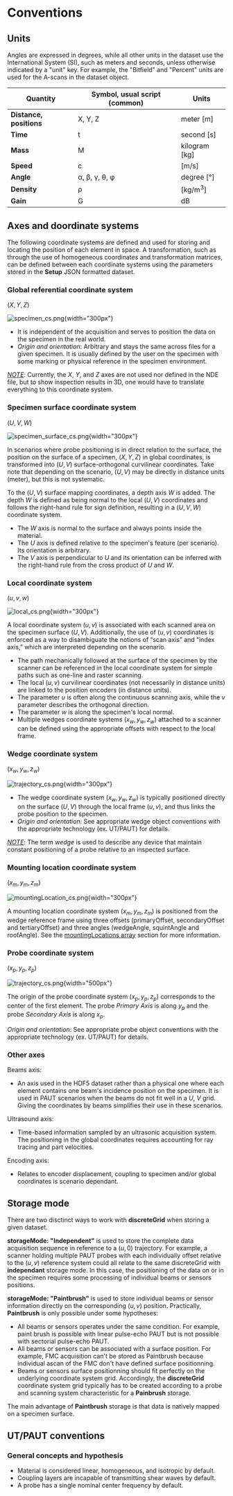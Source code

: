 # Conventions

## Units

Angles are expressed in degrees, while all other units in the dataset use the International System (SI), such as meters and seconds, unless otherwise indicated by a "unit" key. For example, the "Bitfield" and "Percent" units are used for the A-scans in the dataset object. 

| Quantity                 | Symbol, usual script (common) | Units              |
| ------------------------ | ----------------------------- | ------------------ |
| **Distance, positions**  | X, Y, Z                       | meter [m]          |
| **Time**                 | t                             | second [s]         |
| **Mass**                 | M                             | kilogram [kg]      |
| **Speed**                | c                             | [m/s]              |
| **Angle**                | α, β, γ, θ, φ                 | degree [°]         |
| **Density**              | ρ                             | [kg/m<sup>3</sup>] |
| **Gain**                 | G                             | dB                 |


## Axes and doordinate systems

The following coordinate systems are defined and used for storing and locating the position of each element in space. A transformation, such as through the use of homogeneous coordinates and transformation matrices, can be defined between each coordinate systems using the parameters stored in the **Setup** JSON formatted dataset. 

### Global referential coordinate system 

$(X,Y,Z)$

![specimen_cs.png](../../assets/images/json-metadata/setup/conventions/specimen_cs.png){width="300px"}

- It is independent of the acquisition and serves to position the data on the specimen in the real world.
- *Origin and orientation*: Arbitrary and stays the same across files for a given specimen. It is usually defined by the user on the specimen with some marking or physical reference in the specimen environment.

<ins>*NOTE*</ins>: Currently, the $X$, $Y$, and $Z$ axes are not used nor defined in the NDE file, but to show inspection results in 3D, one would have to translate everything to this coordinate system. 


### Specimen surface coordinate system

$(U,V,W)$

![specimen_surface_cs.png](../../assets/images/json-metadata/setup/conventions/specimen_surface_cs.png){width="300px"}

In scenarios where probe positioning is in direct relation to the surface, the position on the surface of a specimen, $(X, Y, Z)$ in global coordinates, is transformed into $(U,V)$ surface-orthogonal curvilinear coordinates. Take note that depending on the scenario, $(U,V)$ may be directly in distance units (meter), but this is not systematic. 

To the $(U,V)$ surface mapping coordinates, a depth axis $W$ is added. The depth $W$ is defined as being normal to the local $(U,V)$ coordinates and follows the right-hand rule for sign definition, resulting in a $(U,V,W)$ coordinate system. 

- The $W$ axis is normal to the surface and always points inside the material.
- The $U$ axis is defined relative to the specimen's feature (per scenario). Its orientation is arbitrary.
- The $V$ axis is perpendicular to $U$ and its orientation can be inferred with the right-hand rule from the cross product of $U$ and $W$. 

### Local coordinate system

$(u,v,w)$

![local_cs.png](../../assets/images/json-metadata/setup/conventions/local_cs.png){width="300px"}

A local coordinate system $(u,v)$ is associated with each scanned area on the specimen surface $(U,V)$. Additionally, the use of $(u,v)$ coordinates is enforced as a way to disambiguate the notions of “scan axis” and “index axis,” which are interpreted depending on the scenario. 

- The path mechanically followed at the surface of the specimen by the scanner can be referenced in the local coordinate system for simple paths such as one-line and raster scanning.
- The local $(u,v)$ curvilinear coordinates (not necessarily in distance units) are linked to the position encoders (in distance units).
- The parameter $u$ is often along the continuous scanning axis, while the $v$ parameter describes the orthogonal direction.
- The parameter $w$ is along the specimen's local normal. 
- Multiple wedges coordinate systems $(x_w, y_w, z_w)$ attached to a scanner can be defined using the appropriate offsets with respect to the local frame.

###  Wedge coordinate system

$(x_w, y_w, z_w)$ 

![trajectory_cs.png](../../assets/images/json-metadata/setup/conventions/wedge_cs.png){width="300px"}

- The wedge coordinate system $(x_w, y_w, z_w)$  is typically positioned directly on the surface $(U,V)$ through the local frame $(u,v)$, and thus links the probe position to the specimen.
- *Origin and orientation*: See appropriate wedge object conventions with the appropriate technology (ex. UT/PAUT)  for details.

<ins>*NOTE*</ins>: The term *wedge* is used to describe any device that maintain constant positioning of a probe relative to an inspected surface.

###  Mounting location coordinate system

$(x_m, y_m, z_m)$

![mountingLocation_cs.png](../../assets/images/json-metadata/setup/conventions/mountingLocation_cs.png){width="300px"}

A mounting location coordinate system $(x_m, y_m, z_m)$ is positioned from the wedge reference frame using three offsets (primaryOffset, secondaryOffset and tertiaryOffset) and three angles (wedgeAngle, squintAngle and roofAngle). See the [mountingLocations array](./data-model/wedges.md#mountinglocations-array) section for more information. 

###  Probe coordinate system

$(x_p, y_p, z_p)$

![trajectory_cs.png](../../assets/images/json-metadata/setup/conventions/probe_cs.png){width="500px"}

The origin of the probe coordinate system $(x_p, y_p, z_p)$ corresponds to the center of the first element. The probe *Primary Axis* is along $y_p$ and the probe *Secondary Axis* is along $x_p$.

*Origin and orientation*: See appropriate probe object conventions with the appropriate technology (ex. UT/PAUT) for details.

### Other axes

Beams axis:

  -  An axis used in the HDF5 dataset rather than a physical one where each element contains one beam's incidence position on the specimen. It is used in PAUT scenarios when the beams do not fit well in a $U$, $V$ grid. Giving the coordinates by beams simplifies their use in these scenarios. 

Ultrasound axis: 

  - Time-based information sampled by an ultrasonic acquisition system. The positioning in the global coordinates requires accounting for ray tracing and part velocities.

Encoding axis: 

  - Relates to encoder displacement, coupling to specimen and/or global coordinates is scenario dependant.

## Storage mode

There are two disctinct ways to work with **discreteGrid** when storing a given dataset. 

**storageMode: "Independent"** is used to store the complete data acquisition sequence in reference to a $(u,0)$ trajectory. For example, a scanner holding multiple PAUT probes with each individually offset relative to the $(u,v)$ reference system could all relate to the same discreteGrid with **independant** storage mode. In this case, the positioning of the data on or in the specimen requires some processing of individual beams or sensors positions.

**storageMode: "Paintbrush"** is used to store individual beams or sensor information directly on the corresponding $(u,v)$ position. Practically, **Paintbrush** is only possible under some hypotheses:

- All beams or sensors operates under the same condition. For example, paint brush is possible with linear pulse-echo PAUT but is not possible with sectorial pulse-echo PAUT.
- All beams or sensors can be associated with a surface position. For example, FMC acquisition can't be stored as Paintbrush because individual ascan of the FMC don't have defined surface positionning.
- Beams or sensors surface positionning should fit perfectly on the underlying coordinate system grid. Accordingly, the **discreteGrid** coordinate system grid typically has to be created according to a probe and scanning system characteristic for a **Painbrush** storage.

The main advantage of **Paintbrush** storage is that data is natively mapped on a specimen surface.


## UT/PAUT conventions

### General concepts and hypothesis

- Material is considered linear, homogeneous, and isotropic by default.
- Coupling layers are incapable of transmitting shear waves by default.
- A probe has a single nominal center frequency by default.
